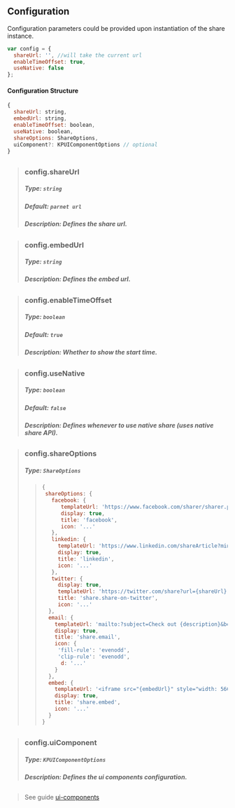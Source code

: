 ## Configuration

Configuration parameters could be provided upon instantiation of the share instance.

```js
var config = {
  shareUrl: '', //will take the current url
  enableTimeOffset: true,
  useNative: false
};
```

#### Configuration Structure

```js
{
  shareUrl: string,
  embedUrl: string,
  enableTimeOffset: boolean,
  useNative: boolean,
  shareOptions: ShareOptions,
  uiComponent?: KPUIComponentOptions // optional
}
```

##

> ### config.shareUrl
>
> ##### Type: `string`
>
> ##### Default: `parnet url`
>
> ##### Description: Defines the share url.

##

> ### config.embedUrl
>
> ##### Type: `string`
>
> ##### Description: Defines the embed url.

##
> ### config.enableTimeOffset
>
> ##### Type: `boolean`
>
> ##### Default: `true`
>
> ##### Description: Whether to show the start time.

##

> ### config.useNative
>
> ##### Type: `boolean`
>
> ##### Default: `false`
>
> ##### Description: Defines whenever to use native share (uses native share API).

##

> ### config.shareOptions
>
> ##### Type: `ShareOptions`
>
> > ```js
> > {
> >  shareOptions: {
> >    facebook: {
> >       templateUrl: 'https://www.facebook.com/sharer/sharer.php?u={shareUrl}',
> >       display: true,
> >       title: 'facebook',
> >       icon: '...'
> >    },
> >    linkedin: {
> >      templateUrl: 'https://www.linkedin.com/shareArticle?mini=true&url={shareUrl}',
> >      display: true,
> >      title: 'linkedin',
> >      icon: '...'
> >    },
> >    twitter: {
> >      display: true,
> >      templateUrl: 'https://twitter.com/share?url={shareUrl}',
> >      title: 'share.share-on-twitter',
> >      icon: '...'
> >   },
> >   email: {
> >     templateUrl: 'mailto:?subject=Check out {description}&body=Check out {description} - {shareUrl}',
> >     display: true,
> >     title: 'share.email',
> >     icon: {
> >      'fill-rule': 'evenodd',
> >      'clip-rule': 'evenodd',
> >       d: '...'
> >     }
> >   },
> >   embed: {
> >     templateUrl: '<iframe src="{embedUrl}" style="width: 560px;height: 395px" allowfullscreen webkitallowfullscreen mozAllowFullScreen frameborder="0" allow="accelerometer *; autoplay *; encrypted-media *; gyroscope *; picture-in-picture *"/>',
> >     display: true,
> >     title: 'share.embed',
> >     icon: '...'
> >   }
> > }
> > ```

##

> ### config.uiComponent
>
> ##### Type: `KPUIComponentOptions`
>
> ##### Description: Defines the ui components configuration.

##

> See guide [ui-components](https://github.com/kaltura/playkit-js-ui/blob/master/docs/ui-components.md)
